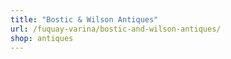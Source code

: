 ```yaml
---
title: "Bostic & Wilson Antiques"
url: /fuquay-varina/bostic-and-wilson-antiques/
shop: antiques
---
```

